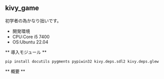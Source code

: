 ## kivy_game
  初学者の為かなり拙いです。
  
* 開発環境 
 * CPU:Core i5 7400
 * OS:Ubuntu 22.04
  
** 導入モジュール **
```terminal:module
pip install docutils pygments pypiwin32 kivy.deps.sdl2 kivy.deps.glew
```
** 概要 **
##
